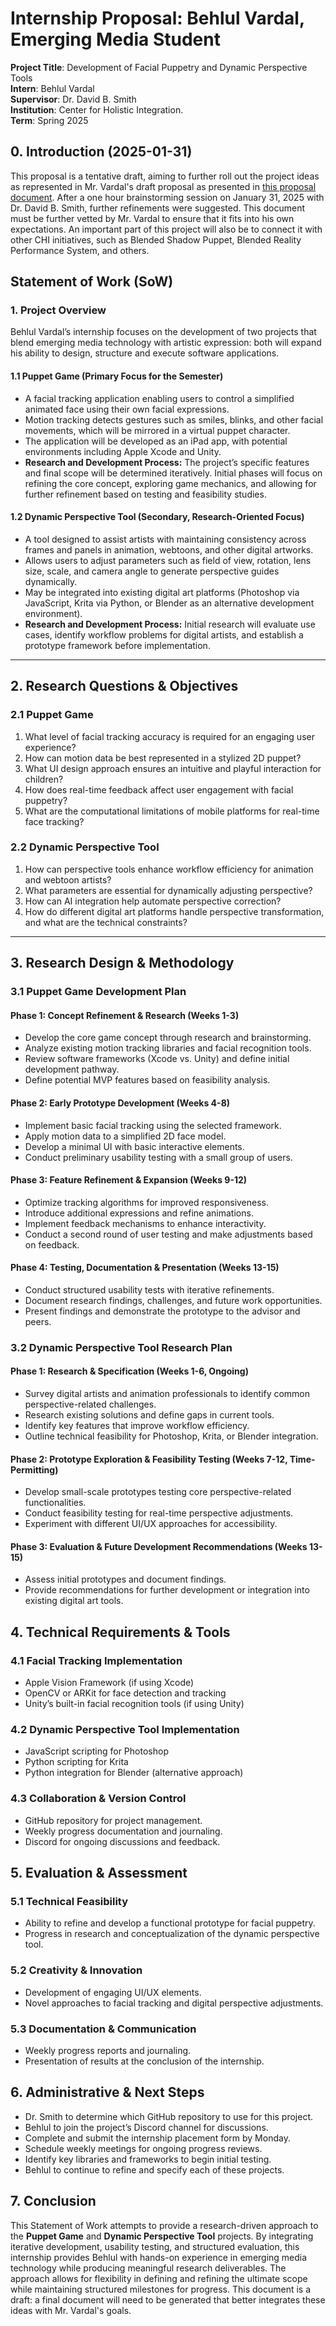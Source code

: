 # Internship Proposal: Behlul Vardal, Emerging Media Student

**Project Title**: Development of Facial Puppetry and Dynamic Perspective Tools  
**Intern**: Behlul Vardal  
**Supervisor**: Dr. David B. Smith  
**Institution**: Center for Holistic Integration.  
**Term**: Spring 2025  

## 0. Introduction (2025-01-31)

This proposal is a tentative draft, aiming to further roll out the project ideas as represented in Mr. Vardal's draft proposal as presented in [this proposal document](https://docs.google.com/document/d/1Jk3jePsfXePXplEfK4QRrBrpC35RKUXlmCGC1g-vIng/edit?usp=sharing).  After a one hour brainstorming session on January 31, 2025 with Dr. David B. Smith, further refinements were suggested.  This document must be further vetted by Mr. Vardal to ensure that it fits into his own expectations.  An important part of this project will also be to connect it with other CHI initiatives, such as Blended Shadow Puppet, Blended Reality Performance System, and others.  

## Statement of Work (SoW)

### 1. Project Overview

Behlul Vardal’s internship focuses on the development of two  projects that blend emerging media technology with artistic expression: both will expand his ability to design, structure and execute software applications.

#### **1.1 Puppet Game (Primary Focus for the Semester)**
- A facial tracking application enabling users to control a simplified animated face using their own facial expressions.
- Motion tracking detects gestures such as smiles, blinks, and other facial movements, which will be mirrored in a virtual puppet character.
- The application will be developed as an iPad app, with potential environments including Apple Xcode and Unity.
- **Research and Development Process:** The project’s specific features and final scope will be determined iteratively. Initial phases will focus on refining the core concept, exploring game mechanics, and allowing for further refinement based on testing and feasibility studies.

#### **1.2 Dynamic Perspective Tool (Secondary, Research-Oriented Focus)**
- A tool designed to assist artists with maintaining consistency across frames and panels in animation, webtoons, and other digital artworks.
- Allows users to adjust parameters such as field of view, rotation, lens size, scale, and camera angle to generate perspective guides dynamically.
- May be integrated into existing digital art platforms (Photoshop via JavaScript, Krita via Python, or Blender as an alternative development environment).
- **Research and Development Process:** Initial research will evaluate use cases, identify workflow problems for digital artists, and establish a prototype framework before implementation.

---

## 2. Research Questions & Objectives

### **2.1 Puppet Game**
1. What level of facial tracking accuracy is required for an engaging user experience?
2. How can motion data be best represented in a stylized 2D puppet?
3. What UI design approach ensures an intuitive and playful interaction for children?
4. How does real-time feedback affect user engagement with facial puppetry?
5. What are the computational limitations of mobile platforms for real-time face tracking?

### **2.2 Dynamic Perspective Tool**
1. How can perspective tools enhance workflow efficiency for animation and webtoon artists?
2. What parameters are essential for dynamically adjusting perspective?
3. How can AI integration help automate perspective correction?
4. How do different digital art platforms handle perspective transformation, and what are the technical constraints?

---

## 3. Research Design & Methodology

### **3.1 Puppet Game Development Plan**
#### **Phase 1: Concept Refinement & Research (Weeks 1-3)**
- Develop the core game concept through research and brainstorming.
- Analyze existing motion tracking libraries and facial recognition tools.
- Review software frameworks (Xcode vs. Unity) and define initial development pathway.
- Define potential MVP features based on feasibility analysis.

#### **Phase 2: Early Prototype Development (Weeks 4-8)**
- Implement basic facial tracking using the selected framework.
- Apply motion data to a simplified 2D face model.
- Develop a minimal UI with basic interactive elements.
- Conduct preliminary usability testing with a small group of users.

#### **Phase 3: Feature Refinement & Expansion (Weeks 9-12)**
- Optimize tracking algorithms for improved responsiveness.
- Introduce additional expressions and refine animations.
- Implement feedback mechanisms to enhance interactivity.
- Conduct a second round of user testing and make adjustments based on feedback.

#### **Phase 4: Testing, Documentation & Presentation (Weeks 13-15)**
- Conduct structured usability tests with iterative refinements.
- Document research findings, challenges, and future work opportunities.
- Present findings and demonstrate the prototype to the advisor and peers.

### **3.2 Dynamic Perspective Tool Research Plan**
#### **Phase 1: Research & Specification (Weeks 1-6, Ongoing)**
- Survey digital artists and animation professionals to identify common perspective-related challenges.
- Research existing solutions and define gaps in current tools.
- Identify key features that improve workflow efficiency.
- Outline technical feasibility for Photoshop, Krita, or Blender integration.

#### **Phase 2: Prototype Exploration & Feasibility Testing (Weeks 7-12, Time-Permitting)**
- Develop small-scale prototypes testing core perspective-related functionalities.
- Conduct feasibility testing for real-time perspective adjustments.
- Experiment with different UI/UX approaches for accessibility.

#### **Phase 3: Evaluation & Future Development Recommendations (Weeks 13-15)**
- Assess initial prototypes and document findings.
- Provide recommendations for further development or integration into existing digital art tools.

## 4. Technical Requirements & Tools

### **4.1 Facial Tracking Implementation**
- Apple Vision Framework (if using Xcode)
- OpenCV or ARKit for face detection and tracking
- Unity’s built-in facial recognition tools (if using Unity)

### **4.2 Dynamic Perspective Tool Implementation**
- JavaScript scripting for Photoshop
- Python scripting for Krita
- Python integration for Blender (alternative approach)

### **4.3 Collaboration & Version Control**
- GitHub repository for project management.
- Weekly progress documentation and journaling.
- Discord for ongoing discussions and feedback.

## 5. Evaluation & Assessment

### **5.1 Technical Feasibility**
- Ability to refine and develop a functional prototype for facial puppetry.
- Progress in research and conceptualization of the dynamic perspective tool.

### **5.2 Creativity & Innovation**
- Development of engaging UI/UX elements.
- Novel approaches to facial tracking and digital perspective adjustments.

### **5.3 Documentation & Communication**
- Weekly progress reports and journaling.
- Presentation of results at the conclusion of the internship.

## 6. Administrative & Next Steps

- Dr. Smith to determine which GitHub repository to use for this project.
- Behlul to join the project’s Discord channel for discussions.
- Complete and submit the internship placement form by Monday.
- Schedule weekly meetings for ongoing progress reviews.
- Identify key libraries and frameworks to begin initial testing.
- Behlul to continue to refine and specify each of these projects.

## 7. Conclusion
This Statement of Work attempts to provide a research-driven approach to the **Puppet Game** and **Dynamic Perspective Tool** projects. By integrating iterative development, usability testing, and structured evaluation, this internship provides Behlul with hands-on experience in emerging media technology while producing meaningful research deliverables. The approach allows for flexibility in defining and refining the ultimate scope while maintaining structured milestones for progress. This document is a draft: a final document will need to be generated that better integrates these ideas with Mr. Vardal's goals.
